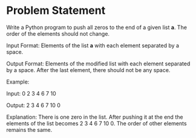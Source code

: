 # Problem Statement

Write a Python program to push all zeros to the end of a given list **a**. The order of the elements should not change.

Input Format:
Elements of the list **a** with each element separated by a space.

Output Format:
Elements of the modified list with each element separated by a space. After the last element, there should not be any space.

Example:

Input:
0 2 3 4 6 7 10

Output:
2 3 4 6 7 10 0

Explanation:
There is one zero in the list. After pushing it at the end the elements of the list becomes 2 3 4 6 7 10 0. The order of other elements remains the same.

